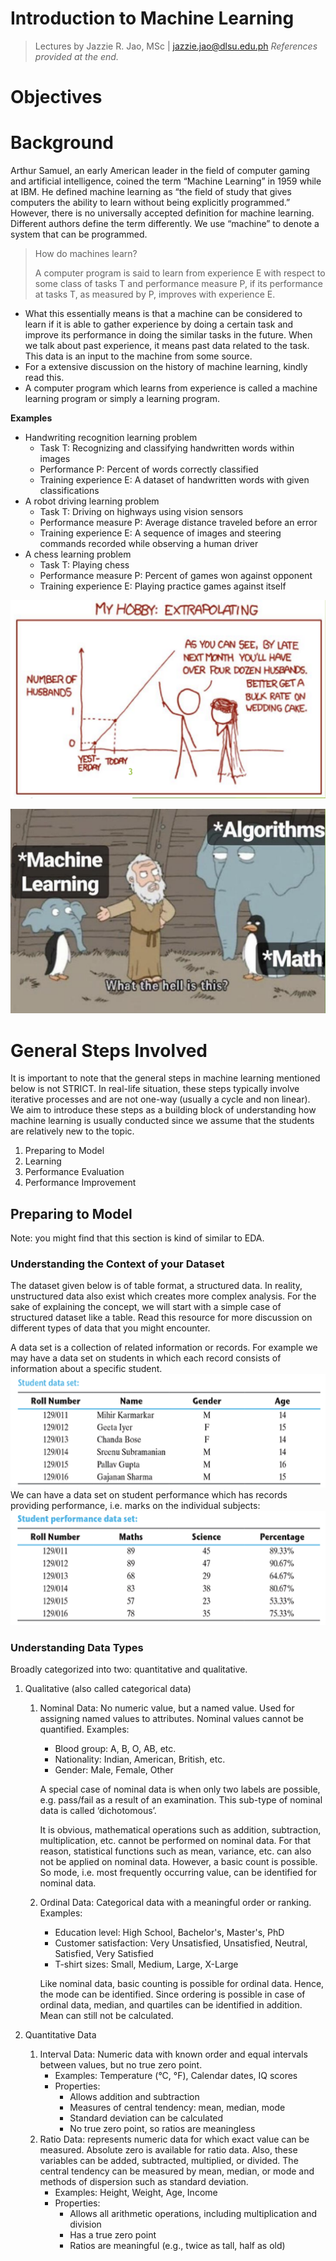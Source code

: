 

# Introduction to Machine Learning

> Lectures by Jazzie R. Jao, MSc | jazzie.jao@dlsu.edu.ph 
> *References provided at the end.*
# Objectives



# Background

Arthur Samuel, an early American leader in the field of computer gaming and artificial intelligence, coined the term “Machine Learning” in 1959 while at IBM. He defined machine learning as “the field of study that gives computers the ability to learn without being explicitly programmed.” However, there is no universally accepted definition for machine learning. Different authors define the term differently. We use “machine” to denote a system that can be programmed.

> How do machines learn?
> 
> A computer program is said to learn from experience E with respect to some class of tasks T and performance measure P, if its performance at tasks T, as measured by P, improves with experience E.

- What this essentially means is that a machine can be considered to learn if it is able to gather experience by doing a certain task and improve its performance in doing the similar tasks in the future. When we talk about past experience, it means past data related to the task. This data is an input to the machine from some source.
- For a extensive discussion on the history of machine learning, kindly read this.
- A computer program which learns from experience is called a machine learning program or simply a learning program.

**Examples**

- Handwriting recognition learning problem
    - Task T: Recognizing and classifying handwritten words within images
    - Performance P: Percent of words correctly classified
    - Training experience E: A dataset of handwritten words with given classifications
- A robot driving learning problem
    - Task T: Driving on highways using vision sensors
    - Performance measure P: Average distance traveled before an error
    - Training experience E: A sequence of images and steering commands recorded while observing a human driver
- A chess learning problem
    - Task T: Playing chess
    - Performance measure P: Percent of games won against opponent
    - Training experience E: Playing practice games against itself

![AltText|500](images/Screenshot%202024-08-28%20at%205.59.14%20PM.png)

![AltText|500](images/Screenshot%202024-08-28%20at%206.01.06%20PM.png)


# General Steps Involved

It is important to note that the general steps in machine learning mentioned below is not STRICT. In real-life situation, these steps typically involve iterative processes and are not one-way (usually a cycle and non linear). We aim to introduce these steps as a building block of understanding how machine learning is usually conducted since we assume that the students are relatively new to the topic.

1. Preparing to Model
2. Learning
3. Performance Evaluation
4. Performance Improvement

## Preparing to Model

Note: you might find that this section is kind of similar to EDA.

### Understanding the Context of your Dataset

The dataset given below is of table format, a structured data. In reality, unstructured data also exist which creates more complex analysis. For the sake of explaining the concept, we will start with a simple case of structured dataset like a table. Read this resource for more discussion on different types of data that you might encounter.

A data set is a collection of related information or records. For example we may have a data set on students in which each record consists of information about a specific student.
![](images/Screenshot%202024-08-28%20at%204.38.06%20PM.png)
We can have a data set on student performance which has records providing performance, i.e. marks on the individual subjects:
![](images/Screenshot%202024-08-28%20at%204.55.36%20PM.png)
### Understanding Data Types

Broadly categorized into two: quantitative and qualitative.

1. Qualitative (also called categorical data)
    
    1. Nominal Data: No numeric value, but a named value. Used for assigning named values to attributes. Nominal values cannot be quantified. Examples:
        
        - Blood group: A, B, O, AB, etc.
        - Nationality: Indian, American, British, etc.
        - Gender: Male, Female, Other
        
        A special case of nominal data is when only two labels are possible, e.g. pass/fail as a result of an examination. This sub-type of nominal data is called ‘dichotomous’.
        
        It is obvious, mathematical operations such as addition, subtraction, multiplication, etc. cannot be performed on nominal data. For that reason, statistical functions such as mean, variance, etc. can also not be applied on nominal data. However, a basic count is possible. So mode, i.e. most frequently occurring value, can be identified for nominal data.
        
    2. Ordinal Data: Categorical data with a meaningful order or ranking. Examples:
        
        - Education level: High School, Bachelor's, Master's, PhD
        - Customer satisfaction: Very Unsatisfied, Unsatisfied, Neutral, Satisfied, Very Satisfied
        - T-shirt sizes: Small, Medium, Large, X-Large
        
        Like nominal data, basic counting is possible for ordinal data. Hence, the mode can be identified. Since ordering is possible in case of ordinal data, median, and quartiles can be identified in addition. Mean can still not be calculated.
        
2. Quantitative Data
    
    1. Interval Data: Numeric data with known order and equal intervals between values, but no true zero point.
        - Examples: Temperature (°C, °F), Calendar dates, IQ scores
        - Properties:
            - Allows addition and subtraction
            - Measures of central tendency: mean, median, mode
            - Standard deviation can be calculated
            - No true zero point, so ratios are meaningless
    2. Ratio Data: represents numeric data for which exact value can be measured. Absolute zero is available for ratio data. Also, these variables can be added, subtracted, multiplied, or divided. The central tendency can be measured by mean, median, or mode and methods of dispersion such as standard deviation.
        - Examples: Height, Weight, Age, Income
        - Properties:
            - Allows all arithmetic operations, including multiplication and division
            - Has a true zero point
            - Ratios are meaningful (e.g., twice as tall, half as old)